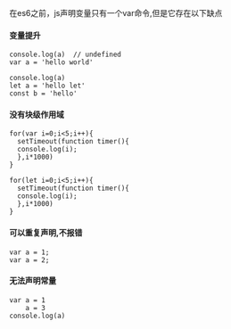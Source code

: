 在es6之前，js声明变量只有一个var命令,但是它存在以下缺点

#### 变量提升
```
console.log(a)  // undefined
var a = 'hello world'
```
```
console.log(a)
let a = 'hello let'
const b = 'hello' 

```
#### 没有块级作用域
```
for(var i=0;i<5;i++){
  setTimeout(function timer(){
  console.log(i);
  },i*1000)
}
```
```
for(let i=0;i<5;i++){
  setTimeout(function timer(){
  console.log(i);
  },i*1000)
}

```
#### 可以重复声明,不报错
```
var a = 1;
var a = 2;

```
#### 无法声明常量
```
var a = 1
    a = 3
console.log(a)
```